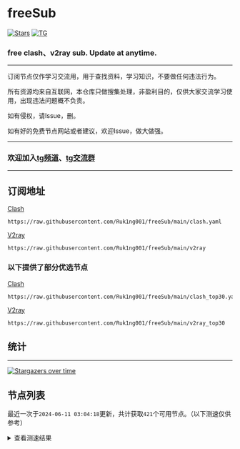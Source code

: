 # freeSub
[![Stars](https://img.shields.io/github/stars/Ruk1ng001/freeSub)](https://github.com/Ruk1ng001/freeSub/stargazers)
[![TG](https://img.shields.io/badge/Telegram-gray?logo=Telegram)](https://t.me/Ruk1ng001)
### free clash、v2ray sub. Update at anytime.

---

订阅节点仅作学习交流用，用于查找资料，学习知识，不要做任何违法行为。

所有资源均来自互联网，本仓库只做搜集处理，非盈利目的，仅供大家交流学习使用，出现违法问题概不负责。

如有侵权，请Issue，删。

如有好的免费节点网站或者建议，欢迎Issue，做大做强。

---

### 欢迎加入[tg频道](https://t.me/Ruk1ng001)、[tg交流群](https://t.me/+-e-b04EE5Cw2NmU1)

---

## 订阅地址
[Clash](https://raw.githubusercontent.com/Ruk1ng001/freeSub/main/clash.yaml)
```
https://raw.githubusercontent.com/Ruk1ng001/freeSub/main/clash.yaml
```
[V2ray](https://raw.githubusercontent.com/Ruk1ng001/freeSub/main/v2ray)
```
https://raw.githubusercontent.com/Ruk1ng001/freeSub/main/v2ray
```
### 以下提供了部分优选节点

[Clash](https://raw.githubusercontent.com/Ruk1ng001/freeSub/main/clash_top30.yaml)
```
https://raw.githubusercontent.com/Ruk1ng001/freeSub/main/clash_top30.yaml
```
[V2ray](https://raw.githubusercontent.com/Ruk1ng001/freeSub/main/v2ray_top30)
```
https://raw.githubusercontent.com/Ruk1ng001/freeSub/main/v2ray_top30
```

## 统计

---

[![Stargazers over time](https://starchart.cc/Ruk1ng001/freeSub.svg)](https://starchart.cc/Ruk1ng001/freeSub)

## 节点列表

最近一次于`2024-06-11 03:04:18`更新，共计获取`421`个可用节点。（以下测速仅供参考）

<details> <summary>查看测速结果</summary>

| 序号 | 节点 | 带宽 | 延迟 |
|:--:|:--:|:--:|:--:|
 | 1 | CN😈github.com/Ruk1ng001_688576700 | 3.18MB/s | 1546.00ms |
 | 2 | TW😈github.com/Ruk1ng001_-877574257 | 3.16MB/s | 507.00ms |
 | 3 | SG😈github.com/Ruk1ng001_1258538554 | 2.26MB/s | 366.00ms |
 | 4 | CA😈github.com/Ruk1ng001_-1008720777 | 2.04MB/s | 575.00ms |
 | 5 | TW😈github.com/Ruk1ng001_1899151837 | 2.03MB/s | 670.00ms |
 | 6 | TW😈github.com/Ruk1ng001_1366018323 | 2.02MB/s | 834.00ms |
 | 7 | CN😈github.com/Ruk1ng001_510837293 | 1.87MB/s | 470.00ms |
 | 8 | JP😈github.com/Ruk1ng001_-517696060 | 1.86MB/s | 418.00ms |
 | 9 | HK😈github.com/Ruk1ng001_-1816279869 | 1.80MB/s | 394.00ms |
 | 10 | CN😈github.com/Ruk1ng001_-372369807 | 1.79MB/s | 427.00ms |
 | 11 | CA😈github.com/Ruk1ng001_473767417 | 1.68MB/s | 1187.00ms |
 | 12 | HK😈github.com/Ruk1ng001_1553399980 | 1.65MB/s | 510.00ms |
 | 13 | CA😈github.com/Ruk1ng001_-1051423477 | 1.49MB/s | 1484.00ms |
 | 14 | Other😈github.com/Ruk1ng001_1259541553 | 1.47MB/s | 1163.00ms |
 | 15 | CA😈github.com/Ruk1ng001_-999722348 | 1.46MB/s | 1694.00ms |
 | 16 | SE😈github.com/Ruk1ng001_618408353 | 1.45MB/s | 1406.00ms |
 | 17 | CA😈github.com/Ruk1ng001_-1094650613 | 1.44MB/s | 1354.00ms |
 | 18 | CA😈github.com/Ruk1ng001_-992709008 | 1.43MB/s | 2186.00ms |
 | 19 | CA😈github.com/Ruk1ng001_1058369908 | 1.42MB/s | 1808.00ms |
 | 20 | CA😈github.com/Ruk1ng001_836072269 | 1.42MB/s | 1374.00ms |
 | 21 | CA😈github.com/Ruk1ng001_-596264390 | 1.42MB/s | 1371.00ms |
 | 22 | CA😈github.com/Ruk1ng001_-883207488 | 1.41MB/s | 1399.00ms |
 | 23 | UM😈github.com/Ruk1ng001_1263919475 | 1.41MB/s | 1126.00ms |
 | 24 | HK😈github.com/Ruk1ng001_-53588819 | 1.40MB/s | 834.00ms |
 | 25 | KR😈github.com/Ruk1ng001_126707815 | 1.38MB/s | 1380.00ms |
 | 26 | UM😈github.com/Ruk1ng001_-445833043 | 1.38MB/s | 922.00ms |
 | 27 | KR😈github.com/Ruk1ng001_-1692751462 | 1.36MB/s | 521.00ms |
 | 28 | KR😈github.com/Ruk1ng001_-646594733 | 1.35MB/s | 1284.00ms |
 | 29 | CA😈github.com/Ruk1ng001_-1037727474 | 1.35MB/s | 1462.00ms |
 | 30 | CN😈github.com/Ruk1ng001_-1437563166 | 1.34MB/s | 398.00ms |
 | 31 | KR😈github.com/Ruk1ng001_-252815427 | 1.34MB/s | 830.00ms |
 | 32 | CA😈github.com/Ruk1ng001_1872203785 | 1.33MB/s | 1552.00ms |
 | 33 | CA😈github.com/Ruk1ng001_200979588 | 1.30MB/s | 1464.00ms |
 | 34 | UM😈github.com/Ruk1ng001_-1666842268 | 1.30MB/s | 1912.00ms |
 | 35 | CA😈github.com/Ruk1ng001_1626132040 | 1.28MB/s | 2042.00ms |
 | 36 | UM😈github.com/Ruk1ng001_-357077676 | 1.27MB/s | 1011.00ms |
 | 37 | UM😈github.com/Ruk1ng001_-1854220294 | 1.25MB/s | 1033.00ms |
 | 38 | Other😈github.com/Ruk1ng001_1695583287 | 1.24MB/s | 2027.00ms |
 | 39 | UM😈github.com/Ruk1ng001_629981807 | 1.23MB/s | 967.00ms |
 | 40 | Americas😈github.com/Ruk1ng001_-1039305949 | 1.23MB/s | 1128.00ms |
 | 41 | UM😈github.com/Ruk1ng001_1303578646 | 1.23MB/s | 1134.00ms |
 | 42 | FR😈github.com/Ruk1ng001_-1646686877 | 1.22MB/s | 1689.00ms |
 | 43 | NL😈github.com/Ruk1ng001_1446756680 | 1.22MB/s | 988.00ms |
 | 44 | UM😈github.com/Ruk1ng001_-1398207475 | 1.20MB/s | 1218.00ms |
 | 45 | JP😈github.com/Ruk1ng001_1112293865 | 1.19MB/s | 461.00ms |
 | 46 | Americas😈github.com/Ruk1ng001_2055754753 | 1.19MB/s | 1025.00ms |
 | 47 | CA😈github.com/Ruk1ng001_1107270903 | 1.19MB/s | 1518.00ms |
 | 48 | CA😈github.com/Ruk1ng001_-985269562 | 1.19MB/s | 1479.00ms |
 | 49 | CA😈github.com/Ruk1ng001_1885262548 | 1.18MB/s | 1553.00ms |
 | 50 | HK😈github.com/Ruk1ng001_-592931911 | 1.18MB/s | 964.00ms |
 | 51 | CA😈github.com/Ruk1ng001_-445362946 | 1.17MB/s | 1515.00ms |
 | 52 | RU😈github.com/Ruk1ng001_564140935 | 1.16MB/s | 1316.00ms |
 | 53 | FR😈github.com/Ruk1ng001_692031390 | 1.16MB/s | 1660.00ms |
 | 54 | KR😈github.com/Ruk1ng001_-1492631877 | 1.13MB/s | 510.00ms |
 | 55 | CA😈github.com/Ruk1ng001_-127456959 | 1.13MB/s | 1801.00ms |
 | 56 | CA😈github.com/Ruk1ng001_-1992285691 | 1.13MB/s | 1091.00ms |
 | 57 | JP😈github.com/Ruk1ng001_114988891 | 1.13MB/s | 485.00ms |
 | 58 | CA😈github.com/Ruk1ng001_-1366795474 | 1.12MB/s | 1577.00ms |
 | 59 | Euro😈github.com/Ruk1ng001_25263239 | 1.12MB/s | 1692.00ms |
 | 60 | JP😈github.com/Ruk1ng001_1878928951 | 1.12MB/s | 403.00ms |
 | 61 | Euro😈github.com/Ruk1ng001_-1827284712 | 1.11MB/s | 1712.00ms |
 | 62 | UM😈github.com/Ruk1ng001_-850469968 | 1.11MB/s | 1317.00ms |
 | 63 | FR😈github.com/Ruk1ng001_1610677667 | 1.10MB/s | 1806.00ms |
 | 64 | TW😈github.com/Ruk1ng001_1623175026 | 1.10MB/s | 494.00ms |
 | 65 | UM😈github.com/Ruk1ng001_-2100351759 | 1.10MB/s | 1144.00ms |
 | 66 | UM😈github.com/Ruk1ng001_913949734 | 1.10MB/s | 1216.00ms |
 | 67 | CN😈github.com/Ruk1ng001_-906837236 | 1.10MB/s | 1364.00ms |
 | 68 | CA😈github.com/Ruk1ng001_1262241565 | 1.09MB/s | 1102.00ms |
 | 69 | CA😈github.com/Ruk1ng001_1819882013 | 1.09MB/s | 1562.00ms |
 | 70 | CA😈github.com/Ruk1ng001_-352530556 | 1.09MB/s | 1232.00ms |
 | 71 | UM😈github.com/Ruk1ng001_337036286 | 1.08MB/s | 918.00ms |
 | 72 | UM😈github.com/Ruk1ng001_-1257421967 | 1.08MB/s | 1331.00ms |
 | 73 | CA😈github.com/Ruk1ng001_422093088 | 1.07MB/s | 1692.00ms |
 | 74 | UM😈github.com/Ruk1ng001_1429229212 | 1.07MB/s | 1307.00ms |
 | 75 | CA😈github.com/Ruk1ng001_-179314871 | 1.06MB/s | 1647.00ms |
 | 76 | UM😈github.com/Ruk1ng001_459534470 | 1.06MB/s | 1212.00ms |
 | 77 | CA😈github.com/Ruk1ng001_-375394503 | 1.06MB/s | 1591.00ms |
 | 78 | CA😈github.com/Ruk1ng001_1023830673 | 1.05MB/s | 1353.00ms |
 | 79 | HK😈github.com/Ruk1ng001_-124292983 | 1.05MB/s | 1174.00ms |
 | 80 | UM😈github.com/Ruk1ng001_114711799 | 1.04MB/s | 1148.00ms |
 | 81 | CA😈github.com/Ruk1ng001_-779622335 | 1.04MB/s | 1683.00ms |
 | 82 | UM😈github.com/Ruk1ng001_1034331182 | 1.04MB/s | 1190.00ms |
 | 83 | UM😈github.com/Ruk1ng001_1472351678 | 1.01MB/s | 1378.00ms |
 | 84 | Other😈github.com/Ruk1ng001_-787099350 | 1.00MB/s | 872.00ms |
 | 85 | SE😈github.com/Ruk1ng001_1134897662 | 1020.21KB/s | 1839.00ms |
 | 86 | CN😈github.com/Ruk1ng001_-458616036 | 1002.36KB/s | 1303.00ms |
 | 87 | US😈github.com/Ruk1ng001_1051240296 | 976.48KB/s | 1303.00ms |
 | 88 | CA😈github.com/Ruk1ng001_1565625205 | 975.75KB/s | 2276.00ms |
 | 89 | CA😈github.com/Ruk1ng001_8650700 | 973.49KB/s | 1607.00ms |
 | 90 | RU😈github.com/Ruk1ng001_528691366 | 964.07KB/s | 1753.00ms |
 | 91 | Other😈github.com/Ruk1ng001_825690278 | 962.36KB/s | 889.00ms |
 | 92 | NL😈github.com/Ruk1ng001_-1015548933 | 960.60KB/s | 1393.00ms |
 | 93 | US😈github.com/Ruk1ng001_-1935826521 | 950.85KB/s | 1153.00ms |
 | 94 | CA😈github.com/Ruk1ng001_-1977259162 | 948.12KB/s | 1575.00ms |
 | 95 | CA😈github.com/Ruk1ng001_878724872 | 943.88KB/s | 1983.00ms |
 | 96 | Other😈github.com/Ruk1ng001_710687995 | 941.28KB/s | 875.00ms |
 | 97 | Other😈github.com/Ruk1ng001_1125610611 | 939.40KB/s | 1672.00ms |
 | 98 | CA😈github.com/Ruk1ng001_400493716 | 933.42KB/s | 1640.00ms |
 | 99 | SE😈github.com/Ruk1ng001_2124829712 | 932.37KB/s | 936.00ms |
 | 100 | CA😈github.com/Ruk1ng001_-479920679 | 932.10KB/s | 1565.00ms |
 | 101 | KR😈github.com/Ruk1ng001_664774932 | 929.47KB/s | 1669.00ms |
 | 102 | NL😈github.com/Ruk1ng001_-1059410687 | 927.43KB/s | 1384.00ms |
 | 103 | UM😈github.com/Ruk1ng001_-1986465562 | 925.23KB/s | 1245.00ms |
 | 104 | HK😈github.com/Ruk1ng001_1534906440 | 924.27KB/s | 1713.00ms |
 | 105 | HK😈github.com/Ruk1ng001_-1586433289 | 922.91KB/s | 1746.00ms |
 | 106 | HK😈github.com/Ruk1ng001_-11061104 | 921.57KB/s | 1871.00ms |
 | 107 | US😈github.com/Ruk1ng001_813456369 | 917.90KB/s | 951.00ms |
 | 108 | HK😈github.com/Ruk1ng001_63322227 | 911.90KB/s | 1664.00ms |
 | 109 | Euro😈github.com/Ruk1ng001_561995180 | 903.22KB/s | 1940.00ms |
 | 110 | KR😈github.com/Ruk1ng001_731792368 | 901.49KB/s | 739.00ms |
 | 111 | JP😈github.com/Ruk1ng001_-1433000468 | 900.55KB/s | 579.00ms |
 | 112 | CA😈github.com/Ruk1ng001_1127597311 | 891.71KB/s | 1730.00ms |
 | 113 | CA😈github.com/Ruk1ng001_-745483913 | 886.38KB/s | 1488.00ms |
 | 114 | US😈github.com/Ruk1ng001_-1934808455 | 882.87KB/s | 1456.00ms |
 | 115 | Other😈github.com/Ruk1ng001_-156638627 | 881.60KB/s | 1356.00ms |
 | 116 | KR😈github.com/Ruk1ng001_-743656113 | 880.67KB/s | 2403.00ms |
 | 117 | HK😈github.com/Ruk1ng001_1688914200 | 880.47KB/s | 2184.00ms |
 | 118 | Euro😈github.com/Ruk1ng001_1455062586 | 871.83KB/s | 720.00ms |
 | 119 | TR😈github.com/Ruk1ng001_412057997 | 869.27KB/s | 1245.00ms |
 | 120 | KR😈github.com/Ruk1ng001_-559168741 | 869.11KB/s | 1629.00ms |
 | 121 | CA😈github.com/Ruk1ng001_187164199 | 864.69KB/s | 1597.00ms |
 | 122 | HK😈github.com/Ruk1ng001_-1747566774 | 860.46KB/s | 1757.00ms |
 | 123 | HK😈github.com/Ruk1ng001_973035814 | 860.42KB/s | 1751.00ms |
 | 124 | CA😈github.com/Ruk1ng001_-2132984665 | 857.58KB/s | 1762.00ms |
 | 125 | CN😈github.com/Ruk1ng001_627584863 | 853.52KB/s | 1362.00ms |
 | 126 | LT😈github.com/Ruk1ng001_-102862921 | 848.63KB/s | 1450.00ms |
 | 127 | FR😈github.com/Ruk1ng001_-1182933090 | 845.46KB/s | 871.00ms |
 | 128 | CA😈github.com/Ruk1ng001_1152170785 | 843.93KB/s | 1833.00ms |
 | 129 | Other😈github.com/Ruk1ng001_809417971 | 843.00KB/s | 989.00ms |
 | 130 | US😈github.com/Ruk1ng001_259287229 | 840.77KB/s | 1051.00ms |
 | 131 | NL😈github.com/Ruk1ng001_-1100658875 | 836.98KB/s | 721.00ms |
 | 132 | CA😈github.com/Ruk1ng001_-525070634 | 835.90KB/s | 1700.00ms |
 | 133 | HK😈github.com/Ruk1ng001_890763091 | 831.37KB/s | 1724.00ms |
 | 134 | FR😈github.com/Ruk1ng001_1810107631 | 828.55KB/s | 1143.00ms |
 | 135 | NL😈github.com/Ruk1ng001_-331801907 | 827.11KB/s | 768.00ms |
 | 136 | FR😈github.com/Ruk1ng001_1037780964 | 827.08KB/s | 1170.00ms |
 | 137 | FR😈github.com/Ruk1ng001_-1053759612 | 824.02KB/s | 1119.00ms |
 | 138 | US😈github.com/Ruk1ng001_1506970697 | 818.97KB/s | 1461.00ms |
 | 139 | FR😈github.com/Ruk1ng001_1940263112 | 816.00KB/s | 1511.00ms |
 | 140 | UM😈github.com/Ruk1ng001_-1586891825 | 814.71KB/s | 1100.00ms |
 | 141 | NO😈github.com/Ruk1ng001_-1277862331 | 812.37KB/s | 1641.00ms |
 | 142 | CA😈github.com/Ruk1ng001_1132634313 | 806.32KB/s | 996.00ms |
 | 143 | Other😈github.com/Ruk1ng001_-2096321756 | 803.99KB/s | 1761.00ms |
 | 144 | CA😈github.com/Ruk1ng001_-1028831141 | 803.05KB/s | 1921.00ms |
 | 145 | FR😈github.com/Ruk1ng001_-1728010228 | 794.42KB/s | 1635.00ms |
 | 146 | HK😈github.com/Ruk1ng001_-101041733 | 792.42KB/s | 1750.00ms |
 | 147 | Other😈github.com/Ruk1ng001_-1069793280 | 784.51KB/s | 971.00ms |
 | 148 | FR😈github.com/Ruk1ng001_-552765619 | 784.11KB/s | 919.00ms |
 | 149 | FR😈github.com/Ruk1ng001_118942455 | 783.48KB/s | 1119.00ms |
 | 150 | UM😈github.com/Ruk1ng001_-1920061911 | 779.58KB/s | 1142.00ms |
 | 151 | SE😈github.com/Ruk1ng001_-1411582913 | 776.38KB/s | 949.00ms |
 | 152 | HK😈github.com/Ruk1ng001_-589715127 | 769.52KB/s | 1899.00ms |
 | 153 | Other😈github.com/Ruk1ng001_1633316878 | 768.98KB/s | 974.00ms |
 | 154 | Other😈github.com/Ruk1ng001_-1749561935 | 768.72KB/s | 1023.00ms |
 | 155 | UM😈github.com/Ruk1ng001_710296591 | 767.51KB/s | 917.00ms |
 | 156 | Other😈github.com/Ruk1ng001_-730927187 | 765.56KB/s | 742.00ms |
 | 157 | FR😈github.com/Ruk1ng001_2045795544 | 761.95KB/s | 1683.00ms |
 | 158 | FR😈github.com/Ruk1ng001_1511055292 | 761.49KB/s | 1007.00ms |
 | 159 | HK😈github.com/Ruk1ng001_881172169 | 760.69KB/s | 1739.00ms |
 | 160 | TW😈github.com/Ruk1ng001_-1310401577 | 755.32KB/s | 917.00ms |
 | 161 | US😈github.com/Ruk1ng001_-296477147 | 753.26KB/s | 1125.00ms |
 | 162 | HK😈github.com/Ruk1ng001_1489363894 | 752.77KB/s | 1904.00ms |
 | 163 | FR😈github.com/Ruk1ng001_1837942177 | 751.23KB/s | 1419.00ms |
 | 164 | JP😈github.com/Ruk1ng001_-423513810 | 750.54KB/s | 546.00ms |
 | 165 | HK😈github.com/Ruk1ng001_-1964951578 | 745.83KB/s | 1672.00ms |
 | 166 | JP😈github.com/Ruk1ng001_1063907809 | 741.48KB/s | 430.00ms |
 | 167 | CN😈github.com/Ruk1ng001_-1830203450 | 741.01KB/s | 1312.00ms |
 | 168 | US😈github.com/Ruk1ng001_1490566360 | 738.95KB/s | 781.00ms |
 | 169 | TW😈github.com/Ruk1ng001_-1092605982 | 737.40KB/s | 1244.00ms |
 | 170 | CN😈github.com/Ruk1ng001_-1379830420 | 732.20KB/s | 1514.00ms |
 | 171 | FR😈github.com/Ruk1ng001_49151771 | 731.78KB/s | 995.00ms |
 | 172 | UM😈github.com/Ruk1ng001_1819890720 | 723.59KB/s | 957.00ms |
 | 173 | FR😈github.com/Ruk1ng001_1912165660 | 720.91KB/s | 1000.00ms |
 | 174 | Other😈github.com/Ruk1ng001_-1090866652 | 720.73KB/s | 939.00ms |
 | 175 | FR😈github.com/Ruk1ng001_-416544445 | 720.73KB/s | 936.00ms |
 | 176 | HK😈github.com/Ruk1ng001_-136876113 | 713.67KB/s | 1915.00ms |
 | 177 | US😈github.com/Ruk1ng001_-613813746 | 711.30KB/s | 1021.00ms |
 | 178 | Asia😈github.com/Ruk1ng001_725131176 | 708.63KB/s | 2177.00ms |
 | 179 | US😈github.com/Ruk1ng001_1650935518 | 705.61KB/s | 798.00ms |
 | 180 | CA😈github.com/Ruk1ng001_-2050162074 | 704.05KB/s | 994.00ms |
 | 181 | CA😈github.com/Ruk1ng001_-1893894373 | 702.59KB/s | 904.00ms |
 | 182 | FR😈github.com/Ruk1ng001_1458109122 | 702.20KB/s | 1427.00ms |
 | 183 | CA😈github.com/Ruk1ng001_312307036 | 700.06KB/s | 909.00ms |
 | 184 | FR😈github.com/Ruk1ng001_331755800 | 700.01KB/s | 891.00ms |
 | 185 | CA😈github.com/Ruk1ng001_1672226511 | 698.14KB/s | 906.00ms |
 | 186 | HK😈github.com/Ruk1ng001_-985404557 | 696.24KB/s | 1669.00ms |
 | 187 | VE😈github.com/Ruk1ng001_1364651547 | 694.61KB/s | 1248.00ms |
 | 188 | UM😈github.com/Ruk1ng001_226038673 | 694.24KB/s | 914.00ms |
 | 189 | HK😈github.com/Ruk1ng001_809550352 | 688.74KB/s | 1635.00ms |
 | 190 | Asia😈github.com/Ruk1ng001_-1485086081 | 680.28KB/s | 752.00ms |
 | 191 | US😈github.com/Ruk1ng001_-1715460434 | 672.94KB/s | 1024.00ms |
 | 192 | FR😈github.com/Ruk1ng001_1063657475 | 671.14KB/s | 894.00ms |
 | 193 | CA😈github.com/Ruk1ng001_-80883295 | 670.51KB/s | 1559.00ms |
 | 194 | FR😈github.com/Ruk1ng001_-390927278 | 668.73KB/s | 1075.00ms |
 | 195 | HK😈github.com/Ruk1ng001_905506104 | 665.74KB/s | 1898.00ms |
 | 196 | Other😈github.com/Ruk1ng001_1540704172 | 660.08KB/s | 1014.00ms |
 | 197 | HK😈github.com/Ruk1ng001_226062008 | 655.74KB/s | 1904.00ms |
 | 198 | HK😈github.com/Ruk1ng001_-1694388872 | 653.39KB/s | 1877.00ms |
 | 199 | FR😈github.com/Ruk1ng001_738482068 | 652.53KB/s | 866.00ms |
 | 200 | HK😈github.com/Ruk1ng001_1710779491 | 650.88KB/s | 2062.00ms |
 | 201 | Other😈github.com/Ruk1ng001_1849452194 | 644.24KB/s | 1187.00ms |
 | 202 | FR😈github.com/Ruk1ng001_-790404634 | 643.17KB/s | 1608.00ms |
 | 203 | Other😈github.com/Ruk1ng001_460132446 | 642.65KB/s | 1051.00ms |
 | 204 | HK😈github.com/Ruk1ng001_977245705 | 641.43KB/s | 1848.00ms |
 | 205 | FR😈github.com/Ruk1ng001_1582206346 | 635.09KB/s | 1899.00ms |
 | 206 | GB😈github.com/Ruk1ng001_1260757595 | 631.73KB/s | 1223.00ms |
 | 207 | FR😈github.com/Ruk1ng001_-1556674725 | 630.42KB/s | 1070.00ms |
 | 208 | GB😈github.com/Ruk1ng001_1580411589 | 628.89KB/s | 1005.00ms |
 | 209 | UM😈github.com/Ruk1ng001_-1985482861 | 626.23KB/s | 877.00ms |
 | 210 | US😈github.com/Ruk1ng001_-998293148 | 622.91KB/s | 1360.00ms |
 | 211 | HK😈github.com/Ruk1ng001_-271891842 | 618.40KB/s | 1629.00ms |
 | 212 | HK😈github.com/Ruk1ng001_-402107474 | 612.26KB/s | 1545.00ms |
 | 213 | HK😈github.com/Ruk1ng001_82722538 | 610.34KB/s | 1934.00ms |
 | 214 | FR😈github.com/Ruk1ng001_1907252038 | 597.25KB/s | 1168.00ms |
 | 215 | HK😈github.com/Ruk1ng001_1351303171 | 587.68KB/s | 1641.00ms |
 | 216 | HK😈github.com/Ruk1ng001_968073 | 582.34KB/s | 1869.00ms |
 | 217 | CA😈github.com/Ruk1ng001_-1642046963 | 580.04KB/s | 2045.00ms |
 | 218 | UM😈github.com/Ruk1ng001_-191010085 | 578.10KB/s | 857.00ms |
 | 219 | IE😈github.com/Ruk1ng001_-126635415 | 576.69KB/s | 1419.00ms |
 | 220 | FI😈github.com/Ruk1ng001_-924341426 | 576.48KB/s | 1291.00ms |
 | 221 | CN😈github.com/Ruk1ng001_-1022377743 | 570.92KB/s | 1327.00ms |
 | 222 | CA😈github.com/Ruk1ng001_-1753398426 | 568.26KB/s | 2262.00ms |
 | 223 | HK😈github.com/Ruk1ng001_-918198480 | 552.93KB/s | 2227.00ms |
 | 224 | CA😈github.com/Ruk1ng001_747465568 | 550.69KB/s | 2246.00ms |
 | 225 | GB😈github.com/Ruk1ng001_1817827127 | 550.24KB/s | 961.00ms |
 | 226 | HK😈github.com/Ruk1ng001_380889800 | 546.44KB/s | 2008.00ms |
 | 227 | UM😈github.com/Ruk1ng001_2054894954 | 543.99KB/s | 1974.00ms |
 | 228 | HK😈github.com/Ruk1ng001_693751102 | 542.76KB/s | 1942.00ms |
 | 229 | FR😈github.com/Ruk1ng001_789564023 | 541.88KB/s | 1643.00ms |
 | 230 | HK😈github.com/Ruk1ng001_-1686216974 | 530.60KB/s | 1827.00ms |
 | 231 | JP😈github.com/Ruk1ng001_1104378712 | 529.88KB/s | 555.00ms |
 | 232 | CA😈github.com/Ruk1ng001_54531584 | 514.60KB/s | 2154.00ms |
 | 233 | FR😈github.com/Ruk1ng001_-634455245 | 495.11KB/s | 932.00ms |
 | 234 | CA😈github.com/Ruk1ng001_1851543490 | 494.90KB/s | 2163.00ms |
 | 235 | FR😈github.com/Ruk1ng001_-903392398 | 482.17KB/s | 2042.00ms |
 | 236 | CN😈github.com/Ruk1ng001_1120673000 | 481.83KB/s | 804.00ms |
 | 237 | CN😈github.com/Ruk1ng001_-1668762993 | 479.51KB/s | 795.00ms |
 | 238 | FR😈github.com/Ruk1ng001_-1663307983 | 478.18KB/s | 1504.00ms |
 | 239 | HK😈github.com/Ruk1ng001_-1850575116 | 477.75KB/s | 1981.00ms |
 | 240 | CA😈github.com/Ruk1ng001_-1144823301 | 459.03KB/s | 1545.00ms |
 | 241 | CA😈github.com/Ruk1ng001_-255750114 | 446.12KB/s | 2216.00ms |
 | 242 | CN😈github.com/Ruk1ng001_1918778292 | 445.74KB/s | 363.00ms |
 | 243 | PL😈github.com/Ruk1ng001_-13297711 | 432.03KB/s | 1363.00ms |
 | 244 | FR😈github.com/Ruk1ng001_-695916869 | 431.13KB/s | 1818.00ms |
 | 245 | UM😈github.com/Ruk1ng001_-1563092935 | 429.11KB/s | 900.00ms |
 | 246 | HK😈github.com/Ruk1ng001_1973023525 | 421.41KB/s | 2057.00ms |
 | 247 | CA😈github.com/Ruk1ng001_927158294 | 406.48KB/s | 2987.00ms |
 | 248 | CA😈github.com/Ruk1ng001_1368802059 | 404.74KB/s | 1934.00ms |
 | 249 | CA😈github.com/Ruk1ng001_307022608 | 398.81KB/s | 2499.00ms |
 | 250 | FR😈github.com/Ruk1ng001_1645611922 | 397.34KB/s | 1481.00ms |
 | 251 | SG😈github.com/Ruk1ng001_1662879158 | 396.38KB/s | 1114.00ms |
 | 252 | CA😈github.com/Ruk1ng001_235356181 | 392.41KB/s | 1851.00ms |
 | 253 | UM😈github.com/Ruk1ng001_-1116103577 | 389.57KB/s | 1361.00ms |
 | 254 | HK😈github.com/Ruk1ng001_-826289167 | 388.17KB/s | 1837.00ms |
 | 255 | PL😈github.com/Ruk1ng001_232560701 | 382.35KB/s | 1190.00ms |
 | 256 | HK😈github.com/Ruk1ng001_-1595433291 | 381.64KB/s | 1586.00ms |
 | 257 | FI😈github.com/Ruk1ng001_2065178663 | 367.23KB/s | 1389.00ms |
 | 258 | CA😈github.com/Ruk1ng001_-316410428 | 364.15KB/s | 2347.00ms |
 | 259 | US😈github.com/Ruk1ng001_351015876 | 355.60KB/s | 1562.00ms |
 | 260 | CA😈github.com/Ruk1ng001_-930284107 | 345.84KB/s | 1695.00ms |
 | 261 | FR😈github.com/Ruk1ng001_-726199911 | 344.35KB/s | 1936.00ms |
 | 262 | TW😈github.com/Ruk1ng001_-825650430 | 343.63KB/s | 2212.00ms |
 | 263 | FR😈github.com/Ruk1ng001_628145102 | 337.06KB/s | 1343.00ms |
 | 264 | DE😈github.com/Ruk1ng001_1562435873 | 336.40KB/s | 920.00ms |
 | 265 | CN😈github.com/Ruk1ng001_-1037551786 | 335.84KB/s | 511.00ms |
 | 266 | CA😈github.com/Ruk1ng001_1020249785 | 335.71KB/s | 2402.00ms |
 | 267 | Euro😈github.com/Ruk1ng001_808414123 | 328.28KB/s | 796.00ms |
 | 268 | HK😈github.com/Ruk1ng001_-633020000 | 323.53KB/s | 1616.00ms |
 | 269 | CA😈github.com/Ruk1ng001_-431291685 | 313.06KB/s | 1954.00ms |
 | 270 | CA😈github.com/Ruk1ng001_250763893 | 310.16KB/s | 2539.00ms |
 | 271 | CA😈github.com/Ruk1ng001_-1401564147 | 310.11KB/s | 2129.00ms |
 | 272 | HK😈github.com/Ruk1ng001_291522958 | 303.66KB/s | 1724.00ms |
 | 273 | CA😈github.com/Ruk1ng001_-1987922287 | 297.49KB/s | 1549.00ms |
 | 274 | FR😈github.com/Ruk1ng001_-379124212 | 292.24KB/s | 2239.00ms |
 | 275 | HK😈github.com/Ruk1ng001_376741775 | 284.17KB/s | 2798.00ms |
 | 276 | HK😈github.com/Ruk1ng001_1984879058 | 283.75KB/s | 2048.00ms |
 | 277 | HK😈github.com/Ruk1ng001_-629504708 | 282.01KB/s | 2559.00ms |
 | 278 | KR😈github.com/Ruk1ng001_-1227987290 | 279.43KB/s | 2499.00ms |
 | 279 | CA😈github.com/Ruk1ng001_277166634 | 270.73KB/s | 1828.00ms |
 | 280 | FR😈github.com/Ruk1ng001_1183638361 | 265.36KB/s | 1990.00ms |
 | 281 | KR😈github.com/Ruk1ng001_-2075407552 | 264.88KB/s | 651.00ms |
 | 282 | CA😈github.com/Ruk1ng001_346349640 | 264.25KB/s | 1308.00ms |
 | 283 | Other😈github.com/Ruk1ng001_636729073 | 263.67KB/s | 503.00ms |
 | 284 | UM😈github.com/Ruk1ng001_1516110708 | 261.06KB/s | 1056.00ms |
 | 285 | CA😈github.com/Ruk1ng001_-1999893511 | 259.78KB/s | 1508.00ms |
 | 286 | CA😈github.com/Ruk1ng001_-2076247753 | 257.84KB/s | 2194.00ms |
 | 287 | CA😈github.com/Ruk1ng001_-1363592138 | 257.64KB/s | 2709.00ms |
 | 288 | HK😈github.com/Ruk1ng001_-735779438 | 256.68KB/s | 2761.00ms |
 | 289 | HK😈github.com/Ruk1ng001_-2129823979 | 255.26KB/s | 2625.00ms |
 | 290 | HK😈github.com/Ruk1ng001_-409876956 | 252.40KB/s | 2511.00ms |
 | 291 | FR😈github.com/Ruk1ng001_607364820 | 250.91KB/s | 2184.00ms |
 | 292 | HK😈github.com/Ruk1ng001_-1843361734 | 250.43KB/s | 2047.00ms |
 | 293 | HK😈github.com/Ruk1ng001_-255733394 | 249.46KB/s | 2044.00ms |
 | 294 | UM😈github.com/Ruk1ng001_778720813 | 246.50KB/s | 860.00ms |
 | 295 | CA😈github.com/Ruk1ng001_851266038 | 241.54KB/s | 2523.00ms |
 | 296 | HK😈github.com/Ruk1ng001_616654684 | 241.52KB/s | 1610.00ms |
 | 297 | FI😈github.com/Ruk1ng001_261285732 | 239.16KB/s | 1649.00ms |
 | 298 | CA😈github.com/Ruk1ng001_1922561286 | 237.72KB/s | 1901.00ms |
 | 299 | Other😈github.com/Ruk1ng001_-367652200 | 236.39KB/s | 2423.00ms |
 | 300 | CL😈github.com/Ruk1ng001_482471118 | 234.03KB/s | 1173.00ms |
 | 301 | CA😈github.com/Ruk1ng001_-754700222 | 233.71KB/s | 1958.00ms |
 | 302 | CA😈github.com/Ruk1ng001_-1541825533 | 231.73KB/s | 1558.00ms |
 | 303 | Euro😈github.com/Ruk1ng001_-547751795 | 230.25KB/s | 1023.00ms |
 | 304 | HK😈github.com/Ruk1ng001_-1181678781 | 227.38KB/s | 1882.00ms |
 | 305 | HK😈github.com/Ruk1ng001_-1432403749 | 226.67KB/s | 2491.00ms |
 | 306 | PL😈github.com/Ruk1ng001_1473460646 | 225.56KB/s | 1021.00ms |
 | 307 | PL😈github.com/Ruk1ng001_-1409690240 | 225.20KB/s | 1585.00ms |
 | 308 | JP😈github.com/Ruk1ng001_1724671912 | 217.48KB/s | 704.00ms |
 | 309 | Americas😈github.com/Ruk1ng001_-835428982 | 213.72KB/s | 2694.00ms |
 | 310 | SG😈github.com/Ruk1ng001_-178040464 | 212.51KB/s | 750.00ms |
 | 311 | FR😈github.com/Ruk1ng001_475009219 | 209.63KB/s | 2243.00ms |
 | 312 | GB😈github.com/Ruk1ng001_1272934203 | 209.55KB/s | 1080.00ms |
 | 313 | HK😈github.com/Ruk1ng001_1247661315 | 209.30KB/s | 2536.00ms |
 | 314 | PL😈github.com/Ruk1ng001_-140596146 | 207.85KB/s | 1174.00ms |
 | 315 | HK😈github.com/Ruk1ng001_1152412069 | 200.87KB/s | 2385.00ms |
 | 316 | KR😈github.com/Ruk1ng001_-1233356668 | 199.86KB/s | 553.00ms |
 | 317 | PL😈github.com/Ruk1ng001_1600282806 | 194.10KB/s | 2161.00ms |
 | 318 | PL😈github.com/Ruk1ng001_658470245 | 192.67KB/s | 1382.00ms |
 | 319 | CA😈github.com/Ruk1ng001_1670620339 | 190.50KB/s | 2396.00ms |
 | 320 | CH😈github.com/Ruk1ng001_921578840 | 190.08KB/s | 2052.00ms |
 | 321 | US😈github.com/Ruk1ng001_-1232884287 | 185.70KB/s | 2503.00ms |
 | 322 | HK😈github.com/Ruk1ng001_-769803878 | 184.28KB/s | 1655.00ms |
 | 323 | CA😈github.com/Ruk1ng001_2132070013 | 183.94KB/s | 2257.00ms |
 | 324 | DE😈github.com/Ruk1ng001_-432965243 | 181.31KB/s | 1159.00ms |
 | 325 | HK😈github.com/Ruk1ng001_1746265659 | 179.03KB/s | 2680.00ms |
 | 326 | NL😈github.com/Ruk1ng001_-316482451 | 177.71KB/s | 1337.00ms |
 | 327 | CA😈github.com/Ruk1ng001_-751268571 | 175.15KB/s | 1548.00ms |
 | 328 | CN😈github.com/Ruk1ng001_1154722683 | 173.25KB/s | 1069.00ms |
 | 329 | CA😈github.com/Ruk1ng001_-494522134 | 173.20KB/s | 1828.00ms |
 | 330 | Americas😈github.com/Ruk1ng001_1388672434 | 171.09KB/s | 2851.00ms |
 | 331 | US😈github.com/Ruk1ng001_1755319371 | 166.18KB/s | 1079.00ms |
 | 332 | PL😈github.com/Ruk1ng001_-999976788 | 166.17KB/s | 1630.00ms |
 | 333 | HK😈github.com/Ruk1ng001_-487893879 | 166.11KB/s | 2084.00ms |
 | 334 | CA😈github.com/Ruk1ng001_-1675528914 | 165.85KB/s | 2823.00ms |
 | 335 | HK😈github.com/Ruk1ng001_187267836 | 165.56KB/s | 2629.00ms |
 | 336 | US😈github.com/Ruk1ng001_-211459628 | 165.17KB/s | 1073.00ms |
 | 337 | PL😈github.com/Ruk1ng001_506080190 | 163.45KB/s | 2338.00ms |
 | 338 | CH😈github.com/Ruk1ng001_1930011492 | 162.80KB/s | 1534.00ms |
 | 339 | JP😈github.com/Ruk1ng001_-951260617 | 161.52KB/s | 731.00ms |
 | 340 | FR😈github.com/Ruk1ng001_589236884 | 161.11KB/s | 1122.00ms |
 | 341 | UM😈github.com/Ruk1ng001_-1623553473 | 160.79KB/s | 1686.00ms |
 | 342 | PL😈github.com/Ruk1ng001_-2129147082 | 158.98KB/s | 1699.00ms |
 | 343 | CA😈github.com/Ruk1ng001_-135313776 | 157.50KB/s | 2576.00ms |
 | 344 | Other😈github.com/Ruk1ng001_947111660 | 157.50KB/s | 469.00ms |
 | 345 | DE😈github.com/Ruk1ng001_16216811 | 157.11KB/s | 1167.00ms |
 | 346 | PL😈github.com/Ruk1ng001_1723266525 | 155.05KB/s | 1351.00ms |
 | 347 | PL😈github.com/Ruk1ng001_-398873572 | 154.07KB/s | 1235.00ms |
 | 348 | KR😈github.com/Ruk1ng001_230208678 | 153.23KB/s | 1668.00ms |
 | 349 | CA😈github.com/Ruk1ng001_1378137892 | 152.38KB/s | 2535.00ms |
 | 350 | KR😈github.com/Ruk1ng001_2093735699 | 149.55KB/s | 1084.00ms |
 | 351 | GB😈github.com/Ruk1ng001_1279612419 | 149.47KB/s | 1512.00ms |
 | 352 | PL😈github.com/Ruk1ng001_-72080606 | 149.23KB/s | 1294.00ms |
 | 353 | PL😈github.com/Ruk1ng001_1550423410 | 147.53KB/s | 806.00ms |
 | 354 | CA😈github.com/Ruk1ng001_-98060782 | 143.07KB/s | 2795.00ms |
 | 355 | HK😈github.com/Ruk1ng001_1701022103 | 135.83KB/s | 2546.00ms |
 | 356 | CA😈github.com/Ruk1ng001_850726388 | 135.82KB/s | 2904.00ms |
 | 357 | Asia😈github.com/Ruk1ng001_775476669 | 135.10KB/s | 1594.00ms |
 | 358 | HK😈github.com/Ruk1ng001_-1441323529 | 126.51KB/s | 2514.00ms |
 | 359 | PL😈github.com/Ruk1ng001_-711640898 | 124.03KB/s | 1329.00ms |
 | 360 | RU😈github.com/Ruk1ng001_-1258308123 | 123.73KB/s | 1685.00ms |
 | 361 | FR😈github.com/Ruk1ng001_2079344206 | 121.44KB/s | 2778.00ms |
 | 362 | PL😈github.com/Ruk1ng001_369549477 | 121.20KB/s | 2371.00ms |
 | 363 | PL😈github.com/Ruk1ng001_1472696902 | 118.29KB/s | 1624.00ms |
 | 364 | PL😈github.com/Ruk1ng001_121942279 | 117.89KB/s | 1313.00ms |
 | 365 | FR😈github.com/Ruk1ng001_205561580 | 116.35KB/s | 1076.00ms |
 | 366 | GB😈github.com/Ruk1ng001_-189555766 | 115.82KB/s | 1176.00ms |
 | 367 | PL😈github.com/Ruk1ng001_1367369137 | 115.32KB/s | 1410.00ms |
 | 368 | PL😈github.com/Ruk1ng001_-1981260913 | 113.96KB/s | 1801.00ms |
 | 369 | PL😈github.com/Ruk1ng001_-1975363469 | 113.08KB/s | 2263.00ms |
 | 370 | PL😈github.com/Ruk1ng001_-211707764 | 112.06KB/s | 1104.00ms |
 | 371 | PL😈github.com/Ruk1ng001_-495237546 | 111.78KB/s | 2292.00ms |
 | 372 | CA😈github.com/Ruk1ng001_1837216746 | 110.83KB/s | 2748.00ms |
 | 373 | CA😈github.com/Ruk1ng001_-1427602935 | 110.01KB/s | 1662.00ms |
 | 374 | FR😈github.com/Ruk1ng001_2090908757 | 107.73KB/s | 2887.00ms |
 | 375 | HK😈github.com/Ruk1ng001_1227200681 | 107.22KB/s | 1694.00ms |
 | 376 | FR😈github.com/Ruk1ng001_430710048 | 102.83KB/s | 1106.00ms |
 | 377 | CA😈github.com/Ruk1ng001_-475821230 | 102.76KB/s | 2713.00ms |
 | 378 | HK😈github.com/Ruk1ng001_802143582 | 101.55KB/s | 1784.00ms |
 | 379 | CA😈github.com/Ruk1ng001_-1218011449 | 100.92KB/s | 2216.00ms |
 | 380 | JP😈github.com/Ruk1ng001_2051047862 | 100.70KB/s | 1531.00ms |
 | 381 | HK😈github.com/Ruk1ng001_870659819 | 99.95KB/s | 1877.00ms |
 | 382 | CA😈github.com/Ruk1ng001_-166003399 | 98.25KB/s | 1613.00ms |
 | 383 | PL😈github.com/Ruk1ng001_-404911409 | 93.29KB/s | 1752.00ms |
 | 384 | PL😈github.com/Ruk1ng001_-1728090304 | 92.31KB/s | 1013.00ms |
 | 385 | CH😈github.com/Ruk1ng001_-1368397363 | 90.27KB/s | 2413.00ms |
 | 386 | AU😈github.com/Ruk1ng001_-1099729902 | 89.62KB/s | 678.00ms |
 | 387 | PL😈github.com/Ruk1ng001_1125987866 | 89.06KB/s | 2401.00ms |
 | 388 | DE😈github.com/Ruk1ng001_-2140880176 | 88.62KB/s | 1210.00ms |
 | 389 | FR😈github.com/Ruk1ng001_-549524324 | 88.50KB/s | 1863.00ms |
 | 390 | RU😈github.com/Ruk1ng001_1376575552 | 88.08KB/s | 2289.00ms |
 | 391 | DE😈github.com/Ruk1ng001_820586957 | 84.50KB/s | 1159.00ms |
 | 392 | PL😈github.com/Ruk1ng001_72585541 | 84.03KB/s | 1825.00ms |
 | 393 | Other😈github.com/Ruk1ng001_1730099612 | 81.94KB/s | 2034.00ms |
 | 394 | PL😈github.com/Ruk1ng001_-2115041744 | 81.24KB/s | 2025.00ms |
 | 395 | CA😈github.com/Ruk1ng001_899923451 | 81.05KB/s | 2737.00ms |
 | 396 | CA😈github.com/Ruk1ng001_-1296741748 | 79.34KB/s | 2529.00ms |
 | 397 | HK😈github.com/Ruk1ng001_368307715 | 78.64KB/s | 722.00ms |
 | 398 | CA😈github.com/Ruk1ng001_1718827210 | 77.82KB/s | 2401.00ms |
 | 399 | DE😈github.com/Ruk1ng001_1867123431 | 77.09KB/s | 1075.00ms |
 | 400 | CA😈github.com/Ruk1ng001_-2040281828 | 76.36KB/s | 2858.00ms |
 | 401 | DE😈github.com/Ruk1ng001_-1322949421 | 75.48KB/s | 1268.00ms |
 | 402 | CA😈github.com/Ruk1ng001_-971398023 | 73.84KB/s | 2911.00ms |
 | 403 | CA😈github.com/Ruk1ng001_-1895675512 | 73.79KB/s | 2711.00ms |
 | 404 | Other😈github.com/Ruk1ng001_727207495 | 71.49KB/s | 1892.00ms |
 | 405 | CA😈github.com/Ruk1ng001_-1566649214 | 70.95KB/s | 2593.00ms |
 | 406 | NL😈github.com/Ruk1ng001_-154388010 | 70.35KB/s | 1480.00ms |
 | 407 | PL😈github.com/Ruk1ng001_-1541685197 | 68.82KB/s | 1853.00ms |
 | 408 | PL😈github.com/Ruk1ng001_805204726 | 67.85KB/s | 2605.00ms |
 | 409 | HK😈github.com/Ruk1ng001_-1884951940 | 66.17KB/s | 1804.00ms |
 | 410 | PL😈github.com/Ruk1ng001_-1389362920 | 66.15KB/s | 2129.00ms |
 | 411 | PL😈github.com/Ruk1ng001_1391354938 | 60.87KB/s | 1902.00ms |
 | 412 | DE😈github.com/Ruk1ng001_-1700198237 | 60.82KB/s | 1171.00ms |
 | 413 | DE😈github.com/Ruk1ng001_60235898 | 59.08KB/s | 1187.00ms |
 | 414 | HK😈github.com/Ruk1ng001_-1714053874 | 58.74KB/s | 1863.00ms |
 | 415 | HK😈github.com/Ruk1ng001_-790732403 | 57.79KB/s | 2310.00ms |
 | 416 | PL😈github.com/Ruk1ng001_-1202310742 | 55.38KB/s | 2278.00ms |
 | 417 | CA😈github.com/Ruk1ng001_-318827955 | 54.66KB/s | 2438.00ms |
 | 418 | CA😈github.com/Ruk1ng001_-1989250554 | 54.52KB/s | 2020.00ms |
 | 419 | DE😈github.com/Ruk1ng001_677993307 | 53.70KB/s | 1085.00ms |
 | 420 | VE😈github.com/Ruk1ng001_739540855 | 52.82KB/s | 2189.00ms |
 | 421 | CN😈github.com/Ruk1ng001_852798755 | 51.48KB/s | 1701.00ms |


</details>
